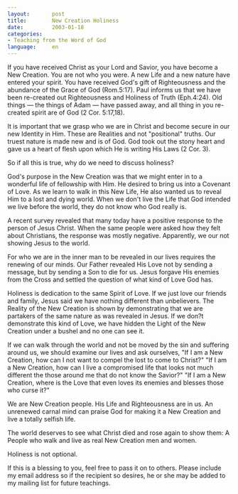 ```yaml
---
layout:       post
title:        New Creation Holiness
date:         2003-01-18
categories:
- Teaching from the Word of God
language:     en
---
```

If you have received Christ as your Lord and Savior, you have become a New Creation. You are not who you were. A new Life and a new nature have entered your spirit. You have received God's gift of Righteousness and the abundance of the Grace of God (Rom.5:17). Paul informs us that we have been re-created out Righteousness and Holiness of Truth (Eph.4:24). Old things &mdash; the things of Adam &mdash; have passed away, and all thing in you re-created spirit are of God (2 Cor. 5:17,18).

It is important that we grasp who we are in Christ and become secure in our new Identity in Him. These are Realities and not "positional" truths. Our truest nature is made new and is of God. God took out the stony heart and gave us a heart of flesh upon which He is writing His Laws (2 Cor. 3).

So if all this is true, why do we need to discuss holiness?

God\'s purpose in the New Creation was that we might enter in to a wonderful life of fellowship with Him. He desired to bring us into a Covenant of Love. As we learn to walk in this New Life, He also wanted us to reveal Him to a lost and dying world. When we don\'t live the Life that God intended we live before the world, they do not know who God really is.

A recent survey revealed that many today have a positive response to the person of Jesus Christ. When the same people were asked how they felt about Christians, the response was mostly negative. Apparently, we our not showing Jesus to the world.

For who we are in the inner man to be revealed in our lives requires the renewing of our minds. Our Father revealed His Love not by sending a message, but by sending a Son to die for us. Jesus forgave His enemies from the Cross and settled the question of what kind of Love God has.

Holiness is dedication to the same Spirit of Love. If we just love our friends and family, Jesus said we have nothing different than unbelievers. The Reality of the New Creation is shown by demonstrating that we are partakers of the same nature as was revealed in Jesus. If we don?t demonstrate this kind of Love, we have hidden the Light of the New Creation under a bushel and no one can see it.

If we can walk through the world and not be moved by the sin and suffering around us, we should examine our lives and ask ourselves, "If I am a New Creation, how can I not want to compel the lost to come to Christ?" "If I am a New Creation, how can I live a compromised life that looks not much different the those around me that do not know the Savior?" "If I am a New Creation, where is the Love that even loves its enemies and blesses those who curse it?"

We are New Creation people. His Life and Righteousness are in us. An unrenewed carnal mind can praise God for making it a New Creation and live a totally selfish life.

The world deserves to see what Christ died and rose again to show them: A People who walk and live as real New Creation men and women.

Holiness is not optional.

If this is a blessing to you, feel free to pass it on to others. Please include my email address so if the recipient so desires, he or she may be added to my mailing list for future teachings. 
